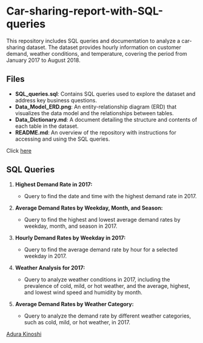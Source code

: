 # Car-sharing-report-with-SQL-queries

This repository includes SQL queries and documentation to analyze a car-sharing dataset. The dataset provides hourly information on customer demand, weather conditions, and temperature, covering the period from January 2017 to August 2018.

## Files

- **SQL_queries.sql**: Contains SQL queries used to explore the dataset and address key business questions.
- **Data_Model_ERD.png**: An entity-relationship diagram (ERD) that visualizes the data model and the relationships between tables.
- **Data_Dictionary.md**: A document detailing the structure and contents of each table in the dataset.
- **README.md**: An overview of the repository with instructions for accessing and using the SQL queries.

Click [here](https://drive.google.com/drive/folders/1rhjtxJPSgr_PBSoAJanmThFUhbqUnYn1?usp=sharing)

## SQL Queries

1. **Highest Demand Rate in 2017:**
   - Query to find the date and time with the highest demand rate in 2017.

2. **Average Demand Rates by Weekday, Month, and Season:**
   - Query to find the highest and lowest average demand rates by weekday, month, and season in 2017.

3. **Hourly Demand Rates by Weekday in 2017:**
   - Query to find the average demand rate by hour for a selected weekday in 2017.

4. **Weather Analysis for 2017:**
   - Query to analyze weather conditions in 2017, including the prevalence of cold, mild, or hot weather, and the average, highest, and lowest wind speed and humidity by month.

5. **Average Demand Rates by Weather Category:**
   - Query to analyze the demand rate by different weather categories, such as cold, mild, or hot weather, in 2017.





[Adura Kinoshi](www.linkedin.com/in/adurakinoshi)
